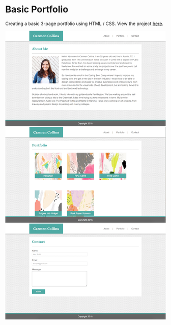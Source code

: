 # Basic Portfolio
Creating a basic 3-page portfolio using HTML / CSS. View the project [here](https://carmcollins.github.io/basic-portfolio/index.html).

<img src="assets/images/about.png">

<img src="assets/images/portfolio.png">

<img src="assets/images/contact.png">